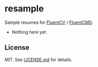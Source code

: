 resample
========
Sample resumes for [FluentCV][1] / [FluentCMD][2].

- Nothing here yet.

## License

MIT. See [LICENSE.md][3] for details.

[1]: http://fluentcv.com
[2]: https://github.com/fluentdesk/fluentcmd
[3]: ../LICENSE.md
